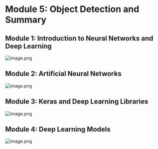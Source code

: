 

# Module 5: Object Detection and Summary
## Module 1: Introduction to Neural Networks and Deep Learning
![image.png](https://prod-files-secure.s3.us-west-2.amazonaws.com/03e82b26-cccb-4906-bb56-adabcbdc0655/a8d40bcb-c482-4026-8872-311e16b2dc63/image.png?X-Amz-Algorithm=AWS4-HMAC-SHA256&X-Amz-Content-Sha256=UNSIGNED-PAYLOAD&X-Amz-Credential=ASIAZI2LB466VIX6P77C%2F20250202%2Fus-west-2%2Fs3%2Faws4_request&X-Amz-Date=20250202T111143Z&X-Amz-Expires=3600&X-Amz-Security-Token=IQoJb3JpZ2luX2VjEN7%2F%2F%2F%2F%2F%2F%2F%2F%2F%2FwEaCXVzLXdlc3QtMiJHMEUCIAlCrgRQyUQUXmuitik69x8%2FIMcD1MxXJ7gYuuymsptQAiEAuSEd3EqxnSw4NYRE2FoWnVP3nmRiGlBp3dyCGopTzAkqiAQI5%2F%2F%2F%2F%2F%2F%2F%2F%2F%2F%2FARAAGgw2Mzc0MjMxODM4MDUiDOowcYE9Z7mKtM9pyircA07FWBFDSQin%2B45kr2RjhqqhEaHOl1X9AOHDfwcj93%2Byc7pjvrC405TW3OO6WeaTeBr3HS1JZRM2Ru6tk2hmBFN91J0yuiNnWXX%2FtD3unj7%2Fy4ABAKJrB%2B4VPHprD0HitguiQdzWiu4%2FLwxzJmqNPwPNaM6MvM%2FP4FPUB3P2EyoO1YSagqgRiq9GRwnsV3WEd40R5hbMYB1UjMVwa6xmOtq2h9hnAI%2Bh9sdAMCmE%2FZmVdLmwqLAX2Dlxj5v28DTVgNHLCxDq%2BFxxmheW8%2FqYJ71HwtkU74NGRIe5ClS%2FwMHIOZEVcmwm8nnvL56D%2BpQ2zuxqAX6c9Q9cJdq2UaAUU6N%2BcOyQ8Gdn6NMeov6l4zvxN%2BtsNrmnw5ccpImfD6QY%2Be%2BKoYoQ4mHr4XJhB6bjuyBeGmVJftePpA6oyQ0Vc1jqvzPleDM7PNiSRnYHcESvS7f1cEVV82XehegqqSqsg2jh4BaO%2Bt9a3TAmRWeRHRYv%2BinCD4mjQsTfc3eKST%2F3Z5hyFIFXjI6NFSu6M9THwlGBQ6Y%2F2yuOsUai3H%2BFED8iBB5VMGf8eLqCg0N7kQ9wxVRzkoUGjMQ4ZE7uUSKZNehAeEexlZ7oCmClGw5lq7leAGHyyCSBvrAqw%2FmnMNqb%2FLwGOqUBQcxeLNMNew0Ntl6f06rknIfkhv6SJ8eAVwq8o%2FHAjT%2BjojUQa8jVGEJ77qJ%2B8GzZfGy%2BDbqmCK%2BtXkj3II4M%2FHlrQ9txVXXLYjg%2Bfh1DclsECpma8dhdqeQuANci8N6thzCTLzBIKD9SBuE1v6ujzBW4btdzG1yun2tZ2ychQKd04TP2ofQhgN%2B%2FwhVaXhv%2BTHHHtCgzZf7%2FboY9%2BZt0qg3XtBj9&X-Amz-Signature=18b11e9bfef6a9e66c68b35487bb5e49570bd21e97386d7cd00064f5c94fc2f1&X-Amz-SignedHeaders=host&x-id=GetObject)
## Module 2: Artificial Neural Networks
![image.png](https://prod-files-secure.s3.us-west-2.amazonaws.com/03e82b26-cccb-4906-bb56-adabcbdc0655/5157ca89-62da-41d9-a98f-6432b71047a9/image.png?X-Amz-Algorithm=AWS4-HMAC-SHA256&X-Amz-Content-Sha256=UNSIGNED-PAYLOAD&X-Amz-Credential=ASIAZI2LB466VIX6P77C%2F20250202%2Fus-west-2%2Fs3%2Faws4_request&X-Amz-Date=20250202T111143Z&X-Amz-Expires=3600&X-Amz-Security-Token=IQoJb3JpZ2luX2VjEN7%2F%2F%2F%2F%2F%2F%2F%2F%2F%2FwEaCXVzLXdlc3QtMiJHMEUCIAlCrgRQyUQUXmuitik69x8%2FIMcD1MxXJ7gYuuymsptQAiEAuSEd3EqxnSw4NYRE2FoWnVP3nmRiGlBp3dyCGopTzAkqiAQI5%2F%2F%2F%2F%2F%2F%2F%2F%2F%2F%2FARAAGgw2Mzc0MjMxODM4MDUiDOowcYE9Z7mKtM9pyircA07FWBFDSQin%2B45kr2RjhqqhEaHOl1X9AOHDfwcj93%2Byc7pjvrC405TW3OO6WeaTeBr3HS1JZRM2Ru6tk2hmBFN91J0yuiNnWXX%2FtD3unj7%2Fy4ABAKJrB%2B4VPHprD0HitguiQdzWiu4%2FLwxzJmqNPwPNaM6MvM%2FP4FPUB3P2EyoO1YSagqgRiq9GRwnsV3WEd40R5hbMYB1UjMVwa6xmOtq2h9hnAI%2Bh9sdAMCmE%2FZmVdLmwqLAX2Dlxj5v28DTVgNHLCxDq%2BFxxmheW8%2FqYJ71HwtkU74NGRIe5ClS%2FwMHIOZEVcmwm8nnvL56D%2BpQ2zuxqAX6c9Q9cJdq2UaAUU6N%2BcOyQ8Gdn6NMeov6l4zvxN%2BtsNrmnw5ccpImfD6QY%2Be%2BKoYoQ4mHr4XJhB6bjuyBeGmVJftePpA6oyQ0Vc1jqvzPleDM7PNiSRnYHcESvS7f1cEVV82XehegqqSqsg2jh4BaO%2Bt9a3TAmRWeRHRYv%2BinCD4mjQsTfc3eKST%2F3Z5hyFIFXjI6NFSu6M9THwlGBQ6Y%2F2yuOsUai3H%2BFED8iBB5VMGf8eLqCg0N7kQ9wxVRzkoUGjMQ4ZE7uUSKZNehAeEexlZ7oCmClGw5lq7leAGHyyCSBvrAqw%2FmnMNqb%2FLwGOqUBQcxeLNMNew0Ntl6f06rknIfkhv6SJ8eAVwq8o%2FHAjT%2BjojUQa8jVGEJ77qJ%2B8GzZfGy%2BDbqmCK%2BtXkj3II4M%2FHlrQ9txVXXLYjg%2Bfh1DclsECpma8dhdqeQuANci8N6thzCTLzBIKD9SBuE1v6ujzBW4btdzG1yun2tZ2ychQKd04TP2ofQhgN%2B%2FwhVaXhv%2BTHHHtCgzZf7%2FboY9%2BZt0qg3XtBj9&X-Amz-Signature=0be2b0db63b642a7618d08a809f24b77056d8707bade38c2d8dab925e4d73d3f&X-Amz-SignedHeaders=host&x-id=GetObject)
## Module 3: Keras and Deep Learning Libraries
![image.png](https://prod-files-secure.s3.us-west-2.amazonaws.com/03e82b26-cccb-4906-bb56-adabcbdc0655/5089ce50-05f1-470d-ad42-42503bf1df5f/image.png?X-Amz-Algorithm=AWS4-HMAC-SHA256&X-Amz-Content-Sha256=UNSIGNED-PAYLOAD&X-Amz-Credential=ASIAZI2LB466VIX6P77C%2F20250202%2Fus-west-2%2Fs3%2Faws4_request&X-Amz-Date=20250202T111143Z&X-Amz-Expires=3600&X-Amz-Security-Token=IQoJb3JpZ2luX2VjEN7%2F%2F%2F%2F%2F%2F%2F%2F%2F%2FwEaCXVzLXdlc3QtMiJHMEUCIAlCrgRQyUQUXmuitik69x8%2FIMcD1MxXJ7gYuuymsptQAiEAuSEd3EqxnSw4NYRE2FoWnVP3nmRiGlBp3dyCGopTzAkqiAQI5%2F%2F%2F%2F%2F%2F%2F%2F%2F%2F%2FARAAGgw2Mzc0MjMxODM4MDUiDOowcYE9Z7mKtM9pyircA07FWBFDSQin%2B45kr2RjhqqhEaHOl1X9AOHDfwcj93%2Byc7pjvrC405TW3OO6WeaTeBr3HS1JZRM2Ru6tk2hmBFN91J0yuiNnWXX%2FtD3unj7%2Fy4ABAKJrB%2B4VPHprD0HitguiQdzWiu4%2FLwxzJmqNPwPNaM6MvM%2FP4FPUB3P2EyoO1YSagqgRiq9GRwnsV3WEd40R5hbMYB1UjMVwa6xmOtq2h9hnAI%2Bh9sdAMCmE%2FZmVdLmwqLAX2Dlxj5v28DTVgNHLCxDq%2BFxxmheW8%2FqYJ71HwtkU74NGRIe5ClS%2FwMHIOZEVcmwm8nnvL56D%2BpQ2zuxqAX6c9Q9cJdq2UaAUU6N%2BcOyQ8Gdn6NMeov6l4zvxN%2BtsNrmnw5ccpImfD6QY%2Be%2BKoYoQ4mHr4XJhB6bjuyBeGmVJftePpA6oyQ0Vc1jqvzPleDM7PNiSRnYHcESvS7f1cEVV82XehegqqSqsg2jh4BaO%2Bt9a3TAmRWeRHRYv%2BinCD4mjQsTfc3eKST%2F3Z5hyFIFXjI6NFSu6M9THwlGBQ6Y%2F2yuOsUai3H%2BFED8iBB5VMGf8eLqCg0N7kQ9wxVRzkoUGjMQ4ZE7uUSKZNehAeEexlZ7oCmClGw5lq7leAGHyyCSBvrAqw%2FmnMNqb%2FLwGOqUBQcxeLNMNew0Ntl6f06rknIfkhv6SJ8eAVwq8o%2FHAjT%2BjojUQa8jVGEJ77qJ%2B8GzZfGy%2BDbqmCK%2BtXkj3II4M%2FHlrQ9txVXXLYjg%2Bfh1DclsECpma8dhdqeQuANci8N6thzCTLzBIKD9SBuE1v6ujzBW4btdzG1yun2tZ2ychQKd04TP2ofQhgN%2B%2FwhVaXhv%2BTHHHtCgzZf7%2FboY9%2BZt0qg3XtBj9&X-Amz-Signature=d6d7d4b0f68c2c4e77811cf97db832b44885d6c2e04f384f751c6642b5d15400&X-Amz-SignedHeaders=host&x-id=GetObject)
## Module 4: Deep Learning Models
![image.png](https://prod-files-secure.s3.us-west-2.amazonaws.com/03e82b26-cccb-4906-bb56-adabcbdc0655/4e22fcb0-cfbc-4d28-b961-b9b8fde071f0/image.png?X-Amz-Algorithm=AWS4-HMAC-SHA256&X-Amz-Content-Sha256=UNSIGNED-PAYLOAD&X-Amz-Credential=ASIAZI2LB466VIX6P77C%2F20250202%2Fus-west-2%2Fs3%2Faws4_request&X-Amz-Date=20250202T111143Z&X-Amz-Expires=3600&X-Amz-Security-Token=IQoJb3JpZ2luX2VjEN7%2F%2F%2F%2F%2F%2F%2F%2F%2F%2FwEaCXVzLXdlc3QtMiJHMEUCIAlCrgRQyUQUXmuitik69x8%2FIMcD1MxXJ7gYuuymsptQAiEAuSEd3EqxnSw4NYRE2FoWnVP3nmRiGlBp3dyCGopTzAkqiAQI5%2F%2F%2F%2F%2F%2F%2F%2F%2F%2F%2FARAAGgw2Mzc0MjMxODM4MDUiDOowcYE9Z7mKtM9pyircA07FWBFDSQin%2B45kr2RjhqqhEaHOl1X9AOHDfwcj93%2Byc7pjvrC405TW3OO6WeaTeBr3HS1JZRM2Ru6tk2hmBFN91J0yuiNnWXX%2FtD3unj7%2Fy4ABAKJrB%2B4VPHprD0HitguiQdzWiu4%2FLwxzJmqNPwPNaM6MvM%2FP4FPUB3P2EyoO1YSagqgRiq9GRwnsV3WEd40R5hbMYB1UjMVwa6xmOtq2h9hnAI%2Bh9sdAMCmE%2FZmVdLmwqLAX2Dlxj5v28DTVgNHLCxDq%2BFxxmheW8%2FqYJ71HwtkU74NGRIe5ClS%2FwMHIOZEVcmwm8nnvL56D%2BpQ2zuxqAX6c9Q9cJdq2UaAUU6N%2BcOyQ8Gdn6NMeov6l4zvxN%2BtsNrmnw5ccpImfD6QY%2Be%2BKoYoQ4mHr4XJhB6bjuyBeGmVJftePpA6oyQ0Vc1jqvzPleDM7PNiSRnYHcESvS7f1cEVV82XehegqqSqsg2jh4BaO%2Bt9a3TAmRWeRHRYv%2BinCD4mjQsTfc3eKST%2F3Z5hyFIFXjI6NFSu6M9THwlGBQ6Y%2F2yuOsUai3H%2BFED8iBB5VMGf8eLqCg0N7kQ9wxVRzkoUGjMQ4ZE7uUSKZNehAeEexlZ7oCmClGw5lq7leAGHyyCSBvrAqw%2FmnMNqb%2FLwGOqUBQcxeLNMNew0Ntl6f06rknIfkhv6SJ8eAVwq8o%2FHAjT%2BjojUQa8jVGEJ77qJ%2B8GzZfGy%2BDbqmCK%2BtXkj3II4M%2FHlrQ9txVXXLYjg%2Bfh1DclsECpma8dhdqeQuANci8N6thzCTLzBIKD9SBuE1v6ujzBW4btdzG1yun2tZ2ychQKd04TP2ofQhgN%2B%2FwhVaXhv%2BTHHHtCgzZf7%2FboY9%2BZt0qg3XtBj9&X-Amz-Signature=80f25ebcc530844e9af2bae590d920dffc41dc654d589254462bd3f4803e9dc8&X-Amz-SignedHeaders=host&x-id=GetObject)
